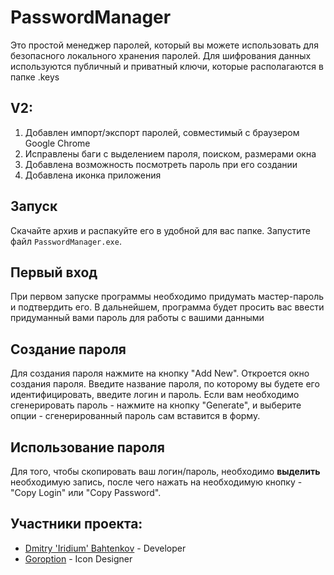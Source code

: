 # PasswordManager
Это простой менеджер паролей, который вы можете использовать для безопасного локального хранения паролей.
Для шифрования данных используются публичный и приватный ключи, которые располагаются в папке .keys

## V2:
1) Добавлен импорт/экспорт паролей, совместимый с браузером Google Chrome
2) Исправлены баги с выделением пароля, поиском, размерами окна
3) Добавлена возможность посмотреть пароль при его создании
4) Добавлена иконка приложения

## Запуск

Скачайте архив и распакуйте его в удобной для вас папке. Запустите файл `PasswordManager.exe`. 

## Первый вход

При первом запуске программы необходимо придумать мастер-пароль и подтвердить его. 
В дальнейшем, программа будет просить вас ввести придуманный вами пароль для работы с вашими данными

## Создание пароля

Для создания пароля нажмите на кнопку "Add New". Откроется окно создания пароля. 
Введите название пароля, по которому вы будете его идентифицировать, введите логин и пароль. 
Если вам необходимо сгенерировать пароль - нажмите на кнопку "Generate", и выберите опции - сгенерированный пароль сам вставится в форму.

## Использование пароля

Для того, чтобы скопировать ваш логин/пароль, необходимо **выделить**  необходимую запись, после чего нажать на
необходимую кнопку - "Copy Login" или "Copy Password". 

## Участники проекта:

- [Dmitry 'Iridium' Bahtenkov](https://github.com/DmitryBahtenkov) - Developer
- [Goroption](https://github.com/goroption) - Icon Designer
